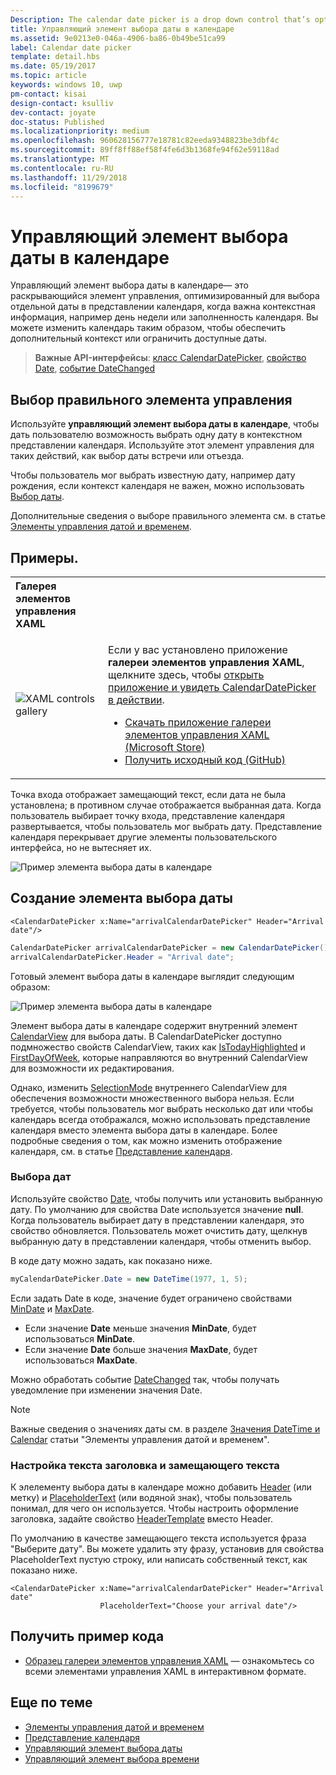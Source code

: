 ```yaml
---
Description: The calendar date picker is a drop down control that’s optimized for picking a single date from a calendar view where contextual information like the day of the week or fullness of the calendar is important.
title: Управляющий элемент выбора даты в календаре
ms.assetid: 9e0213e0-046a-4906-ba86-0b49be51ca99
label: Calendar date picker
template: detail.hbs
ms.date: 05/19/2017
ms.topic: article
keywords: windows 10, uwp
pm-contact: kisai
design-contact: ksulliv
dev-contact: joyate
doc-status: Published
ms.localizationpriority: medium
ms.openlocfilehash: 960628156777e18781c82eeda9348823be3dbf4c
ms.sourcegitcommit: 89ff8ff88ef58f4fe6d3b1368fe94f62e59118ad
ms.translationtype: MT
ms.contentlocale: ru-RU
ms.lasthandoff: 11/29/2018
ms.locfileid: "8199679"
---
```

# <a name="calendar-date-picker"></a>Управляющий элемент выбора даты в календаре

 

Управляющий элемент выбора даты в календаре— это раскрывающийся элемент управления, оптимизированный для выбора отдельной даты в представлении календаря, когда важна контекстная информация, например день недели или заполненность календаря. Вы можете изменить календарь таким образом, чтобы обеспечить дополнительный контекст или ограничить доступные даты.

> **Важные API-интерфейсы**: [класс CalendarDatePicker](https://msdn.microsoft.com/library/windows/apps/xaml/windows.ui.xaml.controls.calendardatepicker.aspx), [свойство Date](https://msdn.microsoft.com/library/windows/apps/xaml/windows.ui.xaml.controls.calendardatepicker.date.aspx), [событие DateChanged](https://msdn.microsoft.com/library/windows/apps/xaml/windows.ui.xaml.controls.calendardatepicker.datechanged.aspx)


## <a name="is-this-the-right-control"></a>Выбор правильного элемента управления
Используйте **управляющий элемент выбора даты в календаре**, чтобы дать пользователю возможность выбрать одну дату в контекстном представлении календаря. Используйте этот элемент управления для таких действий, как выбор даты встречи или отъезда.

Чтобы пользователь мог выбрать известную дату, например дату рождения, если контекст календаря не важен, можно использовать [Выбор даты](date-picker.md).

Дополнительные сведения о выборе правильного элемента см. в статье [Элементы управления датой и временем](date-and-time.md).

## <a name="examples"></a>Примеры.

<table>
<th align="left">Галерея элементов управления XAML<th>
<tr>
<td><img src="images/xaml-controls-gallery-sm.png" alt="XAML controls gallery"></img></td>
<td>
    <p>Если у вас установлено приложение <strong style="font-weight: semi-bold">галереи элементов управления XAML</strong>, щелкните здесь, чтобы <a href="xamlcontrolsgallery:/item/CalendarDatePicker">открыть приложение и увидеть CalendarDatePicker в действии</a>.</p>
    <ul>
    <li><a href="https://www.microsoft.com/store/productId/9MSVH128X2ZT">Скачать приложение галереи элементов управления XAML (Microsoft Store)</a></li>
    <li><a href="https://github.com/Microsoft/Windows-universal-samples/tree/master/Samples/XamlUIBasics">Получить исходный код (GitHub)</a></li>
    </ul>
</td>
</tr>
</table>

Точка входа отображает замещающий текст, если дата не была установлена; в противном случае отображается выбранная дата. Когда пользователь выбирает точку входа, представление календаря развертывается, чтобы пользователь мог выбрать дату. Представление календаря перекрывает другие элементы пользовательского интерфейса, но не вытесняет их.

![Пример элемента выбора даты в календаре](images/calendar-date-picker-2-views.png)

## <a name="create-a-date-picker"></a>Создание элемента выбора даты

```xaml
<CalendarDatePicker x:Name="arrivalCalendarDatePicker" Header="Arrival date"/>
```

```csharp
CalendarDatePicker arrivalCalendarDatePicker = new CalendarDatePicker();
arrivalCalendarDatePicker.Header = "Arrival date";
```

Готовый элемент выбора даты в календаре выглядит следующим образом:

![Пример элемента выбора даты в календаре](images/calendar-date-picker-closed.png)

Элемент выбора даты в календаре содержит внутренний элемент [CalendarView](https://msdn.microsoft.com/library/windows/apps/xaml/windows.ui.xaml.controls.calendarview.aspx) для выбора даты. В CalendarDatePicker доступно подмножество свойств CalendarView, таких как [IsTodayHighlighted](https://msdn.microsoft.com/library/windows/apps/xaml/windows.ui.xaml.controls.calendardatepicker.istodayhighlighted.aspx) и [FirstDayOfWeek](https://msdn.microsoft.com/library/windows/apps/xaml/windows.ui.xaml.controls.calendardatepicker.firstdayofweek.aspx), которые направляются во внутренний CalendarView для возможности их редактирования. 

Однако, изменить [SelectionMode](https://msdn.microsoft.com/library/windows/apps/xaml/windows.ui.xaml.controls.calendarview.selectionmode.aspx) внутреннего CalendarView для обеспечения возможности множественного выбора нельзя. Если требуется, чтобы пользователь мог выбрать несколько дат или чтобы календарь всегда отображался, можно использовать представление календаря вместо элемента выбора даты в календаре. Более подробные сведения о том, как можно изменить отображение календаря, см. в статье [Представление календаря](calendar-view.md).

### <a name="selecting-dates"></a>Выбора дат

Используйте свойство [Date](https://msdn.microsoft.com/library/windows/apps/xaml/windows.ui.xaml.controls.calendardatepicker.date.aspx), чтобы получить или установить выбранную дату. По умолчанию для свойства Date используется значение **null**. Когда пользователь выбирает дату в представлении календаря, это свойство обновляется. Пользователь может очистить дату, щелкнув выбранную дату в представлении календаря, чтобы отменить выбор. 

В коде дату можно задать, как показано ниже.

```csharp
myCalendarDatePicker.Date = new DateTime(1977, 1, 5);
```

Если задать Date в коде, значение будет ограничено свойствами [MinDate](https://msdn.microsoft.com/library/windows/apps/xaml/windows.ui.xaml.controls.calendardatepicker.mindate.aspx) и [MaxDate](https://msdn.microsoft.com/library/windows/apps/xaml/windows.ui.xaml.controls.calendardatepicker.maxdate.aspx).
- Если значение **Date** меньше значения **MinDate**, будет использоваться **MinDate**.
- Если значение **Date** больше значения **MaxDate**, будет использоваться **MaxDate**.

Можно обработать событие [DateChanged](https://msdn.microsoft.com/library/windows/apps/xaml/windows.ui.xaml.controls.calendardatepicker.datechanged.aspx) так, чтобы получать уведомление при изменении значения Date.

> [!NOTE]
Важные сведения о значениях даты см. в разделе [Значения DateTime и Calendar](date-and-time.md#datetime-and-calendar-values) статьи "Элементы управления датой и временем".

### <a name="setting-a-header-and-placeholder-text"></a>Настройка текста заголовка и замещающего текста

К элелементу выбора даты в календаре можно добавить [Header](https://msdn.microsoft.com/library/windows/apps/xaml/windows.ui.xaml.controls.calendardatepicker.header.aspx) (или метку) и [PlaceholderText](https://msdn.microsoft.com/library/windows/apps/xaml/windows.ui.xaml.controls.calendardatepicker.placeholdertext.aspx) (или водяной знак), чтобы пользователь понимал, для чего он используется. Чтобы настроить оформление заголовка, задайте свойство [HeaderTemplate](https://msdn.microsoft.com/library/windows/apps/xaml/windows.ui.xaml.controls.calendardatepicker.headertemplate.aspx) вместо Header.

По умолчанию в качестве замещающего текста используется фраза "Выберите дату". Вы можете удалить эту фразу, установив для свойства PlaceholderText пустую строку, или написать собственный текст, как показано ниже.

```xaml
<CalendarDatePicker x:Name="arrivalCalendarDatePicker" Header="Arrival date" 
                    PlaceholderText="Choose your arrival date"/>
```

## <a name="get-the-sample-code"></a>Получить пример кода

- [Образец галереи элементов управления XAML](https://github.com/Microsoft/Windows-universal-samples/tree/master/Samples/XamlUIBasics) — ознакомьтесь со всеми элементами управления XAML в интерактивном формате.

## <a name="related-articles"></a>Еще по теме

- [Элементы управления датой и временем](date-and-time.md)
- [Представление календаря](calendar-view.md)
- [Управляющий элемент выбора даты](date-picker.md)
- [Управляющий элемент выбора времени](time-picker.md)
